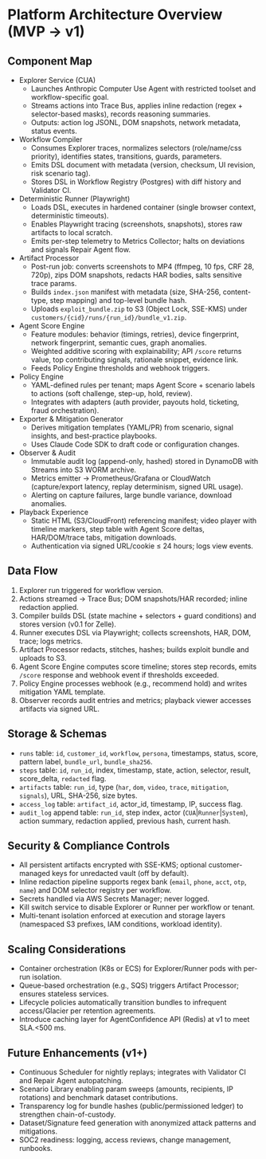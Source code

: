 # Platform Architecture Overview (MVP → v1)

## Component Map
- Explorer Service (CUA)
  - Launches Anthropic Computer Use Agent with restricted toolset and workflow-specific goal.
  - Streams actions into Trace Bus, applies inline redaction (regex + selector-based masks), records reasoning summaries.
  - Outputs: action log JSONL, DOM snapshots, network metadata, status events.
- Workflow Compiler
  - Consumes Explorer traces, normalizes selectors (role/name/css priority), identifies states, transitions, guards, parameters.
  - Emits DSL document with metadata (version, checksum, UI revision, risk scenario tag).
  - Stores DSL in Workflow Registry (Postgres) with diff history and Validator CI.
- Deterministic Runner (Playwright)
  - Loads DSL, executes in hardened container (single browser context, deterministic timeouts).
  - Enables Playwright tracing (screenshots, snapshots), stores raw artifacts to local scratch.
  - Emits per-step telemetry to Metrics Collector; halts on deviations and signals Repair Agent flow.
- Artifact Processor
  - Post-run job: converts screenshots to MP4 (ffmpeg, 10 fps, CRF 28, 720p), zips DOM snapshots, redacts HAR bodies, salts sensitive trace params.
  - Builds `index.json` manifest with metadata (size, SHA-256, content-type, step mapping) and top-level bundle hash.
  - Uploads `exploit_bundle.zip` to S3 (Object Lock, SSE-KMS) under `customers/{cid}/runs/{run_id}/bundle_v1.zip`.
- Agent Score Engine
  - Feature modules: behavior (timings, retries), device fingerprint, network fingerprint, semantic cues, graph anomalies.
  - Weighted additive scoring with explainability; API `/score` returns value, top contributing signals, rationale snippet, evidence link.
  - Feeds Policy Engine thresholds and webhook triggers.
- Policy Engine
  - YAML-defined rules per tenant; maps Agent Score + scenario labels to actions (soft challenge, step-up, hold, review).
  - Integrates with adapters (auth provider, payouts hold, ticketing, fraud orchestration).
- Exporter & Mitigation Generator
  - Derives mitigation templates (YAML/PR) from scenario, signal insights, and best-practice playbooks.
  - Uses Claude Code SDK to draft code or configuration changes.
- Observer & Audit
  - Immutable audit log (append-only, hashed) stored in DynamoDB with Streams into S3 WORM archive.
  - Metrics emitter → Prometheus/Grafana or CloudWatch (capture/export latency, replay determinism, signed URL usage).
  - Alerting on capture failures, large bundle variance, download anomalies.
- Playback Experience
  - Static HTML (S3/CloudFront) referencing manifest; video player with timeline markers, step table with Agent Score deltas, HAR/DOM/trace tabs, mitigation downloads.
  - Authentication via signed URL/cookie ≤ 24 hours; logs view events.

## Data Flow
1. Explorer run triggered for workflow version.
2. Actions streamed → Trace Bus; DOM snapshots/HAR recorded; inline redaction applied.
3. Compiler builds DSL (state machine + selectors + guard conditions) and stores version (v0.1 for Zelle).
4. Runner executes DSL via Playwright; collects screenshots, HAR, DOM, trace; logs metrics.
5. Artifact Processor redacts, stitches, hashes; builds exploit bundle and uploads to S3.
6. Agent Score Engine computes score timeline; stores step records, emits `/score` response and webhook event if thresholds exceeded.
7. Policy Engine processes webhook (e.g., recommend hold) and writes mitigation YAML template.
8. Observer records audit entries and metrics; playback viewer accesses artifacts via signed URL.

## Storage & Schemas
- `runs` table: `id`, `customer_id`, `workflow`, `persona`, timestamps, status, score, pattern label, `bundle_url`, `bundle_sha256`.
- `steps` table: `id`, `run_id`, index, timestamp, state, action, selector, result, score_delta, `redacted` flag.
- `artifacts` table: `run_id`, type (`har`, `dom`, `video`, `trace`, `mitigation`, `signals`), URL, SHA-256, size bytes.
- `access_log` table: `artifact_id`, actor_id, timestamp, IP, success flag.
- `audit_log` append table: `run_id`, step index, actor (`CUA`|`Runner`|`System`), action summary, redaction applied, previous hash, current hash.

## Security & Compliance Controls
- All persistent artifacts encrypted with SSE-KMS; optional customer-managed keys for unredacted vault (off by default).
- Inline redaction pipeline supports regex bank (`email`, `phone`, `acct`, `otp`, `name`) and DOM selector registry per workflow.
- Secrets handled via AWS Secrets Manager; never logged.
- Kill switch service to disable Explorer or Runner per workflow or tenant.
- Multi-tenant isolation enforced at execution and storage layers (namespaced S3 prefixes, IAM conditions, workload identity).

## Scaling Considerations
- Container orchestration (K8s or ECS) for Explorer/Runner pods with per-run isolation.
- Queue-based orchestration (e.g., SQS) triggers Artifact Processor; ensures stateless services.
- Lifecycle policies automatically transition bundles to infrequent access/Glacier per retention agreements.
- Introduce caching layer for AgentConfidence API (Redis) at v1 to meet SLA.<500 ms.

## Future Enhancements (v1+)
- Continuous Scheduler for nightly replays; integrates with Validator CI and Repair Agent autopatching.
- Scenario Library enabling param sweeps (amounts, recipients, IP rotations) and benchmark dataset contributions.
- Transparency log for bundle hashes (public/permissioned ledger) to strengthen chain-of-custody.
- Dataset/Signature feed generation with anonymized attack patterns and mitigations.
- SOC2 readiness: logging, access reviews, change management, runbooks.
